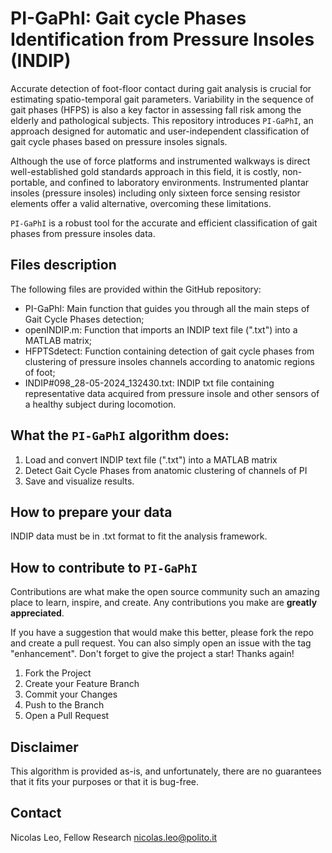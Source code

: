 # PI-GaPhI: Gait cycle Phases Identification from Pressure Insoles (INDIP)

Accurate detection of foot-floor contact during gait analysis is crucial for estimating spatio-temporal gait parameters. Variability in the sequence of gait phases (HFPS) is also a key factor in assessing fall risk among the elderly and pathological subjects. This repository introduces ```PI-GaPhI```, an approach designed for automatic and user-independent classification of gait cycle phases based on pressure insoles signals.

Although the use of force platforms and instrumented walkways is direct well-established gold standards approach in this field, it is costly, non-portable, and confined to laboratory environments. Instrumented plantar insoles (pressure insoles) including only sixteen force sensing resistor elements offer a valid alternative, overcoming these limitations.

```PI-GaPhI``` is a robust tool for the accurate and efficient classification of gait phases from pressure insoles data.

## Files description
The following files are provided within the GitHub repository:
- PI-GaPhI: Main function that guides you through all the main steps of Gait Cycle Phases detection;
- openINDIP.m: Function that imports an INDIP text file (".txt") into a MATLAB matrix;
- HFPTSdetect: Function containing detection of gait cycle phases from clustering of pressure insoles channels according to anatomic regions of foot;
- INDIP#098_28-05-2024_132430.txt: INDIP txt file containing representative data acquired from pressure insole and other sensors of a healthy subject during locomotion.

## What the ```PI-GaPhI``` algorithm does:
1.	Load and convert INDIP text file (".txt") into a MATLAB matrix
2.	Detect Gait Cycle Phases from anatomic clustering of channels of PI
3.	Save and visualize results.


## How to prepare your data
INDIP data must be in .txt format to fit the analysis framework.


## How to contribute to ```PI-GaPhI```
Contributions are what make the open source community such an amazing place to learn, inspire, and create. Any contributions you make are **greatly appreciated**.

If you have a suggestion that would make this better, please fork the repo and create a pull request. You can also simply open an issue with the tag "enhancement".
Don't forget to give the project a star! Thanks again!
1. Fork the Project
2. Create your Feature Branch
3. Commit your Changes
4. Push to the Branch
5. Open a Pull Request

## Disclaimer
This algorithm is provided as-is, and unfortunately, there are no guarantees that it fits your purposes or that it is bug-free.

## Contact
Nicolas Leo, Fellow Research
nicolas.leo@polito.it

